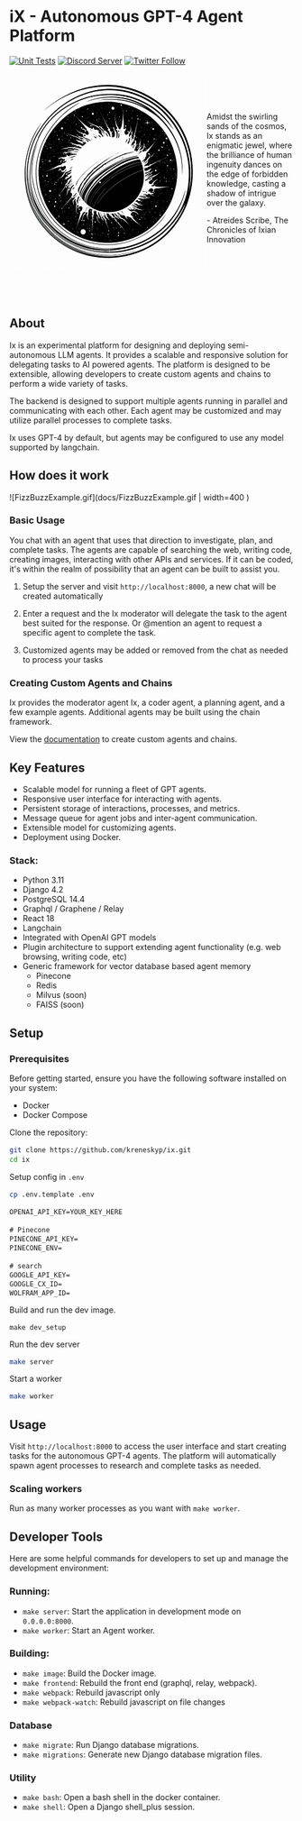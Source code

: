 # iX - Autonomous GPT-4 Agent Platform

[![Unit Tests](https://img.shields.io/github/actions/workflow/status/kreneskyp/ix/test.yml)](https://github.com/kreneskyp/ix/actions/workflows/test.yml)
[![Discord Server](https://dcbadge.vercel.app/api/server/jtrMKxzZZQ)](https://discord.gg/jtrMKxzZZQ)
[![Twitter Follow](https://img.shields.io/twitter/follow/kreneskyp?style=social)](https://twitter.com/kreneskyp)

<div>
<img align="left" src="ix_350.png" alt="The ninth planet around the sun">
<p>
<br>
<br>
<br>
<br>
Amidst the swirling sands of the cosmos, Ix stands as an enigmatic jewel, 
where the brilliance of human ingenuity dances on the edge of forbidden 
knowledge, casting a shadow of intrigue over the galaxy.

\- Atreides Scribe, The Chronicles of Ixian Innovation
<p>
</div>
<div>
<br>
<br>
<br>
<br>
<br>
</div>


## About
<div>
Ix is an experimental platform for designing and deploying semi-autonomous LLM agents. It provides a scalable and
responsive solution for delegating tasks to AI powered agents. The platform is designed to be extensible, allowing
developers to create custom agents and chains to perform a wide variety of tasks.
<br>

The backend is designed to support multiple agents running in parallel and communicating with each other. Each agent
may be customized and may utilize parallel processes to complete tasks.
<br>

Ix uses GPT-4 by default, but agents may be configured to use any model supported by langchain.
</div>

## How does it work

![FizzBuzzExample.gif](docs/FizzBuzzExample.gif | width=400 )

### Basic Usage
You chat with an agent that uses that direction to investigate, plan, and complete tasks. The agents are
capable of searching the web, writing code, creating images, interacting with other APIs and services. If it can be 
coded, it's within the realm of possibility that an agent can be built to assist you.

1. Setup the server and visit `http://localhost:8000`, a new chat will be created automatically

2. Enter a request and the Ix moderator will delegate the task to the agent best suited for the response. Or @mention
an agent to request a specific agent to complete the task.

3. Customized agents may be added or removed from the chat as needed to process your tasks

### Creating Custom Agents and Chains

Ix provides the moderator agent Ix, a coder agent, a planning agent, and a few example agents. Additional agents 
may be built using the chain framework.

View the [documentation](docs/chains/chains.rst) to create custom agents and chains.


## Key Features

- Scalable model for running a fleet of GPT agents.
- Responsive user interface for interacting with agents.
- Persistent storage of interactions, processes, and metrics.
- Message queue for agent jobs and inter-agent communication.
- Extensible model for customizing agents.
- Deployment using Docker.


### Stack:
- Python 3.11
- Django 4.2
- PostgreSQL 14.4
- Graphql / Graphene / Relay
- React 18
- Langchain
- Integrated with OpenAI GPT models
- Plugin architecture to support extending agent functionality (e.g. web browsing, writing code, etc)
- Generic framework for vector database based agent memory
    - Pinecone
    - Redis
    - Milvus (soon)
    - FAISS (soon)


## Setup

### Prerequisites

Before getting started, ensure you have the following software installed on your system:

- Docker
- Docker Compose


Clone the repository:

```bash
git clone https://github.com/kreneskyp/ix.git
cd ix
```

Setup config in `.env`

```bash
cp .env.template .env
```

```
OPENAI_API_KEY=YOUR_KEY_HERE

# Pinecone
PINECONE_API_KEY=
PINECONE_ENV=

# search
GOOGLE_API_KEY=
GOOGLE_CX_ID=
WOLFRAM_APP_ID=
```


Build and run the dev image.

```
make dev_setup
```

Run the dev server

```bash
make server
```

Start a worker
```bash
make worker
```


## Usage

Visit `http://localhost:8000` to access the user interface and start creating tasks for the autonomous GPT-4 agents. 
The platform will automatically spawn agent processes to research and complete tasks as needed.


### Scaling workers
Run as many worker processes as you want with `make worker`.


## Developer Tools

Here are some helpful commands for developers to set up and manage the development environment:

### Running:
- `make server`: Start the application in development mode on `0.0.0.0:8000`.
- `make worker`: Start an Agent worker.

### Building:
- `make image`: Build the Docker image.
- `make frontend`: Rebuild the front end (graphql, relay, webpack).
- `make webpack`: Rebuild javascript only
- `make webpack-watch`: Rebuild javascript on file changes

### Database
- `make migrate`: Run Django database migrations.
- `make migrations`: Generate new Django database migration files.

### Utility
- `make bash`: Open a bash shell in the docker container.
- `make shell`: Open a Django shell_plus session.
